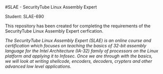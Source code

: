 #SLAE - SecurityTube Linux Assembly Expert

Student: SLAE-690

This repository has been created for completing the requirements of the SecurityTube Linux Assembly Expert cerfication.

*The SecurityTube Linux Assembly Expert (SLAE) is an online course and certification which focuses on teaching the basics of 32-bit assembly language for the Intel Architecture (IA-32) family of processors on the Linux platform and applying it to Infosec. Once we are through with the basics, we will look at writing shellcode, encoders, decoders, crypters and other advanced low level applications.*
